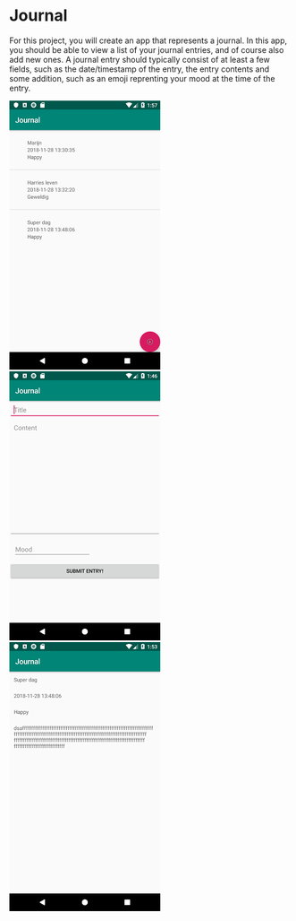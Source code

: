 # Journal
For this project, you will create an app that represents a journal. In this app, you should be able to view a list of your journal entries, and of course also add new ones. A journal entry should typically consist of at least a few fields, such as the date/timestamp of the entry, the entry contents and some addition, such as an emoji reprenting your mood at the time of the entry.

![](https://github.com/Huikie/Journal/blob/master/doc/first_screen_journal.png)
![](https://github.com/Huikie/Journal/blob/master/doc/second_screen_journal.png)
![](https://github.com/Huikie/Journal/blob/master/doc/third_screen_journal.png)
